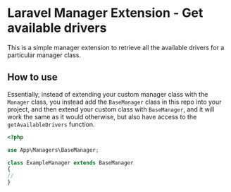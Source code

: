# Laravel Manager Extension - Get available drivers
This is a simple manager extension to retrieve all the available drivers for a particular manager class.

## How to use
Essentially, instead of extending your custom manager class with the `Manager` class, you instead add the `BaseManager` class in this repo into your project, and then extend your custom class with `BaseManager`, and it will work the same as it would otherwise, but also have access to the `getAvailableDrivers` function.

```php
<?php

use App\Managers\BaseManager;

class ExampleManager extends BaseManager
{
//
}
```
